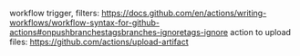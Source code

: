 workflow trigger, filters: https://docs.github.com/en/actions/writing-workflows/workflow-syntax-for-github-actions#onpushbranchestagsbranches-ignoretags-ignore
action to upload files: https://github.com/actions/upload-artifact